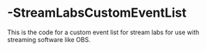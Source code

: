 # -StreamLabsCustomEventList
This is the code for a custom event list for stream labs for use with streaming software like OBS.
